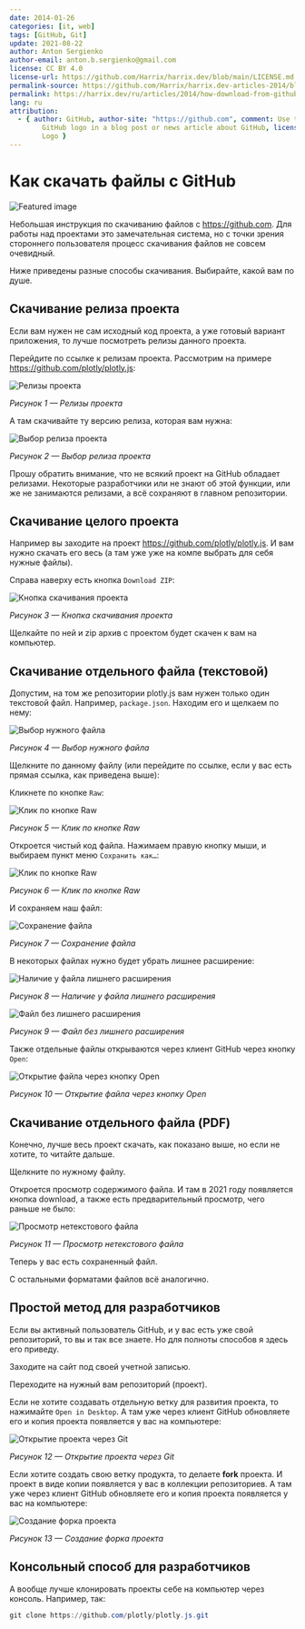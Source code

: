 ```yaml
---
date: 2014-01-26
categories: [it, web]
tags: [GitHub, Git]
update: 2021-08-22
author: Anton Sergienko
author-email: anton.b.sergienko@gmail.com
license: CC BY 4.0
license-url: https://github.com/Harrix/harrix.dev/blob/main/LICENSE.md
permalink-source: https://github.com/Harrix/harrix.dev-articles-2014/blob/main/how-download-from-github/how-download-from-github.md
permalink: https://harrix.dev/ru/articles/2014/how-download-from-github/
lang: ru
attribution:
  - { author: GitHub, author-site: "https://github.com", comment: Use the Octocat or
        GitHub logo in a blog post or news article about GitHub, license-url: "https://github.com/logos", permalink: "https://github.com/logos", permalink-date: 2019-03-18, name: GitHub
        Logo }
---
```


# Как скачать файлы с GitHub

![Featured image](featured-image.svg)

Небольшая инструкция по скачиванию файлов с <https://github.com>. Для работы над проектами это замечательная система, но с точки зрения стороннего пользователя процесс скачивания файлов не совсем очевидный.

Ниже приведены разные способы скачивания. Выбирайте, какой вам по душе.

## Скачивание релиза проекта

Если вам нужен не сам исходный код проекта, а уже готовый вариант приложения, то лучше посмотреть релизы данного проекта.

Перейдите по ссылке к релизам проекта. Рассмотрим на примере <https://github.com/plotly/plotly.js>:

![Релизы проекта](img/releases_01.png)

_Рисунок 1 — Релизы проекта_

А там скачивайте ту версию релиза, которая вам нужна:

![Выбор релиза проекта](img/releases_02.png)

_Рисунок 2 — Выбор релиза проекта_

Прошу обратить внимание, что не всякий проект на GitHub обладает релизами. Некоторые разработчики или не знают об этой функции, или же не занимаются релизами, а всё сохраняют в главном репозитории.

## Скачивание целого проекта

Например вы заходите на проект <https://github.com/plotly/plotly.js>. И вам нужно скачать его весь (а там уже уже на компе выбрать для себя нужные файлы).

Справа наверху есть кнопка `Download ZIP`:

![Кнопка скачивания проекта](img/download.png)

_Рисунок 3 — Кнопка скачивания проекта_

Щелкайте по ней и zip архив с проектом будет скачен к вам на компьютер.

## Скачивание отдельного файла (текстовой)

Допустим, на том же репозитории plotly.js вам нужен только один текстовой файл. Например, `package.json`. Находим его и щелкаем по нему:

![Выбор нужного файла](img/file_01.png)

_Рисунок 4 — Выбор нужного файла_

Щелкните по данному файлу (или перейдите по ссылке, если у вас есть прямая ссылка, как приведена выше):

Кликнете по кнопке `Raw`:

![Клик по кнопке Raw](img/file_02.png)

_Рисунок 5 — Клик по кнопке Raw_

Откроется чистый код файла. Нажимаем правую кнопку мыши, и выбираем пункт меню `Сохранить как…`:

![Клик по кнопке Raw](img/file_03.png)

_Рисунок 6 — Клик по кнопке Raw_

И сохраняем наш файл:

![Сохранение файла](img/file_04.png)

_Рисунок 7 — Сохранение файла_

В некоторых файлах нужно будет убрать лишнее расширение:

![Наличие у файла лишнего расширения](img/file_05.png)

_Рисунок 8 — Наличие у файла лишнего расширения_

![Файл без лишнего расширения](img/file_06.png)

_Рисунок 9 — Файл без лишнего расширения_

Также отдельные файлы открываются через клиент GitHub через кнопку `Open`:

![Открытие файла через кнопку Open](img/file_07.png)

_Рисунок 10 — Открытие файла через кнопку Open_

## Скачивание отдельного файла (PDF)

Конечно, лучше весь проект скачать, как показано выше, но если не хотите, то читайте дальше.

Щелкните по нужному файлу.

Откроется просмотр содержимого файла. И там в 2021 году появляется кнопка download, а также есть предварительный просмотр, чего раньше не было:

![Просмотр нетекстового файла](img/pdf.png)

_Рисунок 11 — Просмотр нетекстового файла_

Теперь у вас есть сохраненный файл.

С остальными форматами файлов всё аналогично.

## Простой метод для разработчиков

Если вы активный пользователь GitHub, и у вас есть уже свой репозиторий, то вы и так все знаете. Но для полноты способов я здесь его приведу.

Заходите на сайт под своей учетной записью.

Переходите на нужный вам репозиторий (проект).

Если не хотите создавать отдельную ветку для развития проекта, то нажимайте `Open in Desktop`. А там уже через клиент GitHub обновляете его и копия проекта появляется у вас на компьютере:

![Открытие проекта через Git](img/git.png)

_Рисунок 12 — Открытие проекта через Git_

Если хотите создать свою ветку продукта, то делаете **fork** проекта. И проект в виде копии появляется у вас в коллекции репозиториев. А там уже через клиент GitHub обновляете его и копия проекта появляется у вас на компьютере:

![Создание форка проекта](img/fork.png)

_Рисунок 13 — Создание форка проекта_

## Консольный способ для разработчиков

А вообще лучше клонировать проекты себе на компьютер через консоль. Например, так:

```powershell
git clone https://github.com/plotly/plotly.js.git
```
